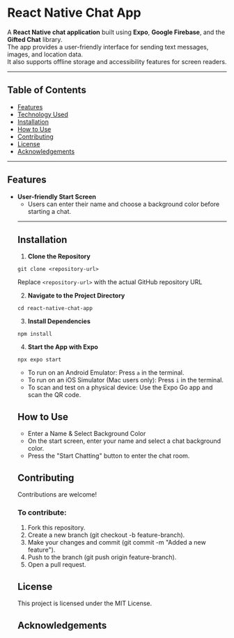 # React Native Chat App

A **React Native chat application** built using **Expo**, **Google Firebase**, and the **Gifted Chat** library.  
The app provides a user-friendly interface for sending text messages, images, and location data.  
It also supports offline storage and accessibility features for screen readers.

---

## Table of Contents

- [Features](#features)
- [Technology Used](#technology-used)
- [Installation](#installation)
- [How to Use](#how-to-use)
- [Contributing](#contributing)
- [License](#license)
- [Acknowledgements](#acknowledgements)

---

## Features

- **User-friendly Start Screen**
  - Users can enter their name and choose a background color before starting a chat.
  <!-- - **Real-time Chat Interface**
  - Send and receive text messages.
  - Supports **offline storage**, allowing users to view past conversations even without an internet connection.
- **Media Sharing**
  - Share **images** from the phone’s library or take pictures using the device’s camera.
- **Location Sharing**
  - Send current **GPS location** to chat participants.
  - Location is displayed in a **map view**.
- **Firebase Integration**
  - **Firestore Database** for storing chat messages.
  - **Firebase Cloud Storage** for image uploads.
  - **Firebase Authentication** for anonymous login.
- **Gifted Chat Library**
  - Provides a smooth chat experience with built-in components.
- **Accessibility**
  - Fully compatible with **screen readers** for visually impaired users. -->

---

## Technology Used

- **React Native**: Framework for building cross-platform mobile applications.
- **Expo**: Simplifies the development and testing of the app.
<!-- - **Firebase Services**:
  - **Firestore Database** (Stores chat messages)
  - **Firebase Authentication** (Anonymous login)
  - **Firebase Cloud Storage** (Stores shared images)
- **Gifted Chat**: Provides a customizable chat UI.
- **React Navigation**: Handles screen navigation.
- **Google Maps API**: Displays location data inside the chat. -->

---

## Installation

1. **Clone the Repository**

`git clone <repository-url>`

Replace `<repository-url>` with the actual GitHub repository URL

2. **Navigate to the Project Directory**

`cd react-native-chat-app`

3. **Install Dependencies**

`npm install`

4. **Start the App with Expo**

`npx expo start`

- To run on an Android Emulator: Press `a` in the terminal.
- To run on an iOS Simulator (Mac users only): Press `i` in the terminal.
- To scan and test on a physical device: Use the Expo Go app and scan the QR code.

## How to Use

- Enter a Name & Select Background Color
- On the start screen, enter your name and select a chat background color.
- Press the "Start Chatting" button to enter the chat room.
<!-- - Send Messages, Images & Location


- Send text messages in real time.
- Send images from your gallery or take a new picture.
- Share your live location, which appears as a map preview.
- Offline Message Storage

- Your messages are stored locally so you can read past conversations even without internet access.
- Close and Reopen

- The app remembers your chat history, even if you close and reopen it.
  -->

## Contributing

Contributions are welcome!

### To contribute:

1. Fork this repository.
2. Create a new branch (git checkout -b feature-branch).
3. Make your changes and commit (git commit -m "Added a new feature").
4. Push to the branch (git push origin feature-branch).
5. Open a pull request.

## License

This project is licensed under the MIT License.

## Acknowledgements
